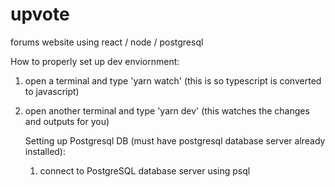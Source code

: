 # upvote
forums website using react / node / postgresql


How to properly set up dev enviornment:

1. open a terminal and type 'yarn watch'
    (this is so typescript is converted to javascript)
2. open another terminal and type 'yarn dev'
    (this watches the changes and outputs for you)

    Setting up Postgresql DB (must have postgresql database server already installed):

    1. connect to PostgreSQL database server using psql
